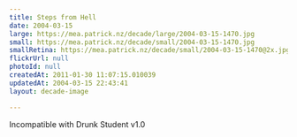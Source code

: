 ```yaml
---
title: Steps from Hell
date: 2004-03-15
large: https://mea.patrick.nz/decade/large/2004-03-15-1470.jpg
small: https://mea.patrick.nz/decade/small/2004-03-15-1470.jpg
smallRetina: https://mea.patrick.nz/decade/small/2004-03-15-1470@2x.jpg
flickrUrl: null
photoId: null
createdAt: 2011-01-30 11:07:15.010039
updatedAt: 2004-03-15 22:43:41
layout: decade-image

---
```

Incompatible with Drunk Student v1.0
